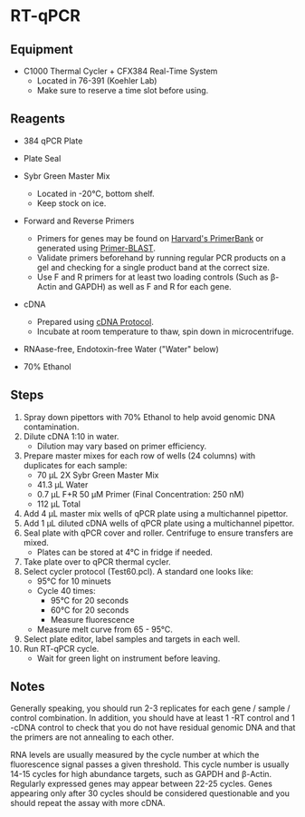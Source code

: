 # RT-qPCR

## Equipment

* C1000 Thermal Cycler + CFX384 Real-Time System
    * Located in 76-391 (Koehler Lab)
    * Make sure to reserve a time slot before using.

## Reagents

* 384 qPCR Plate

* Plate Seal

* Sybr Green Master Mix
    * Located in -20°C, bottom shelf.
    * Keep stock on ice.

* Forward and Reverse Primers
    * Primers for genes may be found on [Harvard's PrimerBank](https://pga.mgh.harvard.edu/primerbank/)
      or generated using [Primer-BLAST](https://www.ncbi.nlm.nih.gov/tools/primer-blast/).
    * Validate primers beforehand by running regular PCR products on a gel and
      checking for a single product band at the correct size.
    * Use F and R primers for at least two loading controls (Such as β-Actin and
      GAPDH) as well as F and R for each gene.

* cDNA
    * Prepared using [cDNA Protocol](cdna_prep.md).
    * Incubate at room temperature to thaw, spin down in microcentrifuge.

* RNAase-free, Endotoxin-free Water ("Water" below)

* 70% Ethanol

## Steps

1. Spray down pipettors with 70% Ethanol to help avoid genomic DNA
   contamination.
2. Dilute cDNA 1:10 in water.
    * Dilution may vary based on primer efficiency.
3. Prepare master mixes for each row of wells (24 columns) with duplicates for each sample:
    * 70 μL 2X Sybr Green Master Mix
    * 41.3 μL Water
    * 0.7 μL F+R 50 μM Primer (Final Concentration: 250 nM)
    * 112 μL Total
4. Add 4 μL master mix wells of qPCR plate using a multichannel pipettor.
5. Add 1 μL diluted cDNA wells of qPCR plate using a multichannel pipettor.
6. Seal plate with qPCR cover and roller. Centrifuge to ensure transfers are mixed.
    * Plates can be stored at 4°C in fridge if needed.
7. Take plate over to qPCR thermal cycler.
8. Select cycler protocol (Test60.pcl). A standard one looks like:
    * 95°C for 10 minuets
    * Cycle 40 times:
        * 95°C for 20 seconds
        * 60°C for 20 seconds
        * Measure fluorescence
    * Measure melt curve from 65 - 95°C.
9. Select plate editor, label samples and targets in each well.
10. Run RT-qPCR cycle.
    * Wait for green light on instrument before leaving.

## Notes

Generally speaking, you should run 2-3 replicates for each gene / sample /
control combination. In addition, you should have at least 1 -RT control and 1
-cDNA control to check that you do not have residual genomic DNA and that the
primers are not annealing to each other.

RNA levels are usually measured by the cycle number at which the fluorescence
signal passes a given threshold. This cycle number is usually 14-15 cycles for
high abundance targets, such as GAPDH and β-Actin. Regularly expressed genes
may appear between 22-25 cycles. Genes appearing only after 30 cycles should be
considered questionable and you should repeat the assay with more cDNA.
